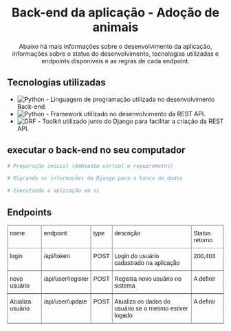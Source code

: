 <h1 align="center">Back-end da aplicação - Adoção de animais</h1>

<p align="center">Abaixo há mais informações sobre o desenvolvimento da aplicação, informações sobre o status do desenvolvimento, tecnologias utilizadas e endpoints disponíveis e as regras de cada endpoint.</p>

## Tecnologias utilizadas

* <img alt="Python" src="https://img.shields.io/badge/-Python-green"> - Linguagem de programação utilizada no desenvolvimento Back-end.
* <img alt="Python" src="https://img.shields.io/badge/-Django-green"> - Framework utilizado no desenvolvimento da REST API.
* <img alt="DRF" src="https://img.shields.io/badge/-DRF-red"> - Toolkit utilizado junto do Django para facilitar a criação da REST API.


## executar o back-end no seu computador

```bash
# Preparação inicial (Ambiente virtual e requiremetns)

# Migrando as informações do Django para o banco de dados

# Executando a aplicação em sí
```

## Endpoints

<style type="text/css">
.tg  {border-collapse:collapse;border-spacing:0;}
.tg td{border-color:black;border-style:solid;border-width:1px;font-family:Arial, sans-serif;font-size:14px;
  overflow:hidden;padding:10px 5px;word-break:normal;}
.tg th{border-color:black;border-style:solid;border-width:1px;font-family:Arial, sans-serif;font-size:14px;
  font-weight:normal;overflow:hidden;padding:10px 5px;word-break:normal;}
.tg .tg-0pky{border-color:inherit;text-align:left;vertical-align:top}
</style>
<table class="tg">
<thead>
  <tr>
    <th class="tg-0pky">nome</th>
    <th class="tg-0pky">endpoint</th>
    <th class="tg-0pky">type</th>
    <th class="tg-0pky">descrição</th>
    <th class="tg-0pky">Status retorno</th>
  </tr>
</thead>
<tbody>
  <tr>
    <td class="tg-0pky">login</td>
    <td class="tg-0pky">/api/token</td>
    <td class="tg-0pky">POST</td>
    <td class="tg-0pky">Login do usuário cadastrado na aplicação</td>
    <td class="tg-0pky">200,403</td>
  </tr>
  <tr>
    <td class="tg-0pky">novo usuário</td>
    <td class="tg-0pky">/api/user/register</td>
    <td class="tg-0pky">POST</td>
    <td class="tg-0pky">Registra novo usuário no sistema</td>
    <td class="tg-0pky">A definir</td>
  </tr>
  <tr>
    <td class="tg-0pky">Atualiza usuário</td>
    <td class="tg-0pky">/api/user/update</td>
    <td class="tg-0pky">POST</td>
    <td class="tg-0pky">Atualiza os dados do usuário se o mesmo estiver logado</td>
    <td class="tg-0pky">A definir</td>
  </tr>
</tbody>
</table>